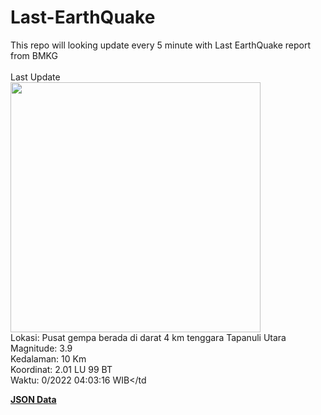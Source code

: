 # Last-EarthQuake
This repo will looking update every 5 minute with Last EarthQuake report from BMKG
<br>
<br>
Last Update
<br>
<img src="https://ews.bmkg.go.id/TEWS/data/20221001040316.mmi.jpg" width="400"/>
<br>
Lokasi: Pusat gempa berada di darat 4 km tenggara Tapanuli Utara <br>
Magnitude: 3.9 <br>
Kedalaman: 10 Km <br>
Koordinat: 2.01 LU 99 BT <br>
Waktu: 0/2022 04:03:16 WIB</td <br>

<a href="./data/data.json">**JSON Data**</a>
